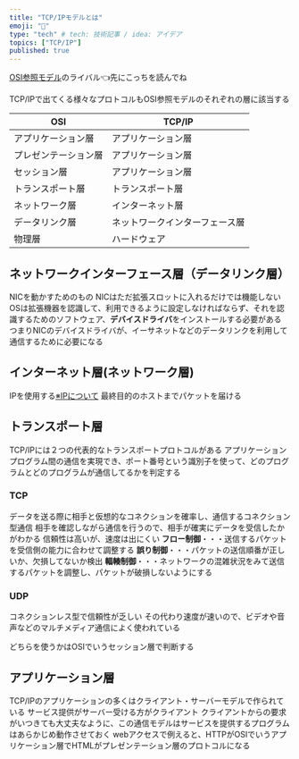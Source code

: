 ```yaml
---
title: "TCP/IPモデルとは"
emoji: "🤖"
type: "tech" # tech: 技術記事 / idea: アイデア
topics: ["TCP/IP"]
published: true
---
```

[OSI参照モデル](https://zenn.dev/minami_hiroto/articles/220306d186f5b2)のライバル👈先にこっちを読んでね

TCP/IPで出てくる様々なプロトコルもOSI参照モデルのそれぞれの層に該当する

| OSI | TCP/IP|
| ---- | ---- |
| アプリケーション層 | アプリケーション層 |
| プレゼンテーション層 | アプリケーション層 |
| セッション層 | アプリケーション層 |
| トランスポート層 | トランスポート層 |
| ネットワーク層 | インターネット層 |
| データリンク層 | ネットワークインターフェース層 |
| 物理層 | ハードウェア |

## ネットワークインターフェース層（データリンク層）
NICを動かすためのもの
NICはただ拡張スロットに入れるだけでは機能しない
OSは拡張機器を認識して、利用できるように設定しなければならず、それを認識するためのソフトウェア、**デバイスドライバ**をインストールする必要がある
つまりNICのデバイスドライバが、イーサネットなどのデータリンクを利用して通信するために必要になる

## インターネット層(ネットワーク層)
IPを使用する[※IPについて](https://zenn.dev/minami_hiroto/articles/6b22d054762b60)
最終目的のホストまでパケットを届ける

## トランスポート層
TCP/IPには２つの代表的なトランスポートプロトコルがある
アプリケーションプログラム間の通信を実現でき、ポート番号という識別子を使って、どのプログラムとどのプログラムが通信してるかを判定する
### TCP
データを送る際に相手と仮想的なコネクションを確率し、通信するコネクション型通信
相手を確認しながら通信を行うので、相手が確実にデータを受信したかがわかる
信頼性は高いが、速度は出にくい
**フロー制御**・・・送信するパケットを受信側の能力に合わせて調整する
**誤り制御**・・・パケットの送信順番が正しいか、欠損してないか検出
**輻輳制御**・・・ネットワークの混雑状況をみて送信するパケットを調整し、パケットが破損しないようにする
### UDP
コネクションレス型で信頼性が乏しい
その代わり速度が速いので、ビデオや音声などのマルチメディア通信によく使われている

どちらを使うかはOSIでいうセッション層で判断する

## アプリケーション層
TCP/IPのアプリケーションの多くはクライアント・サーバーモデルで作られている
サービス提供がサーバー受ける方がクライアント
クライアントからの要求がいつきても大丈夫なように、この通信モデルはサービスを提供するプログラムはあらかじめ動作させておく
webアクセスで例えると、HTTPがOSIでいうアプリケーション層でHTMLがプレゼンテーション層のプロトコルになる

